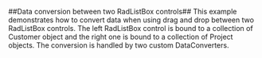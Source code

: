 ##Data conversion between two RadListBox controls##
This example demonstrates how to convert data when using drag and drop between two RadListBox controls. The left RadListBox control is bound to a collection of Customer object and the right one is bound to a collection of Project objects. The conversion is handled by two custom DataConverters.